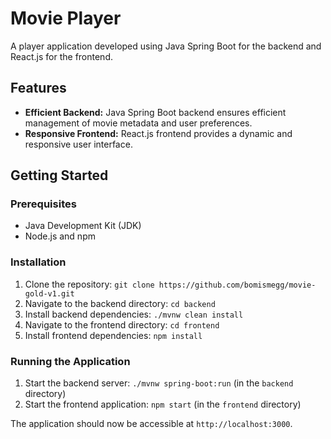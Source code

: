 # Movie Player

A player application developed using Java Spring Boot for the backend and React.js for the frontend.

## Features

- **Efficient Backend:** Java Spring Boot backend ensures efficient management of movie metadata and user preferences.
- **Responsive Frontend:** React.js frontend provides a dynamic and responsive user interface.

## Getting Started

### Prerequisites

- Java Development Kit (JDK)
- Node.js and npm

### Installation

1. Clone the repository: `git clone https://github.com/bomismegg/movie-gold-v1.git`
2. Navigate to the backend directory: `cd backend`
3. Install backend dependencies: `./mvnw clean install`
4. Navigate to the frontend directory: `cd frontend`
5. Install frontend dependencies: `npm install`

### Running the Application

1. Start the backend server: `./mvnw spring-boot:run` (in the `backend` directory)
2. Start the frontend application: `npm start` (in the `frontend` directory)

The application should now be accessible at `http://localhost:3000`.
